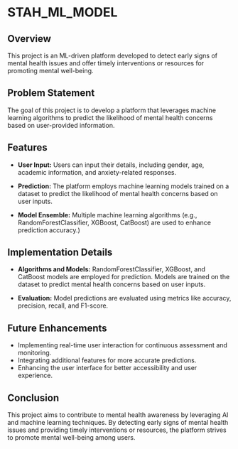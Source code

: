 # STAH_ML_MODEL

## Overview

This project is an ML-driven platform developed to detect early signs of mental health issues and offer timely interventions or resources for promoting mental well-being.

## Problem Statement

The goal of this project is to develop a platform that leverages machine learning algorithms to predict the likelihood of mental health concerns based on user-provided information.

## Features

- **User Input:** Users can input their details, including gender, age, academic information, and anxiety-related responses.
  
- **Prediction:** The platform employs machine learning models trained on a dataset to predict the likelihood of mental health concerns based on user inputs.

- **Model Ensemble:** Multiple machine learning algorithms (e.g., RandomForestClassifier, XGBoost, CatBoost) are used to enhance prediction accuracy.)

## Implementation Details

- **Algorithms and Models:** RandomForestClassifier, XGBoost, and CatBoost models are employed for prediction. Models are trained on the dataset to predict mental health concerns based on user inputs.

- **Evaluation:** Model predictions are evaluated using metrics like accuracy, precision, recall, and F1-score.

## Future Enhancements

- Implementing real-time user interaction for continuous assessment and monitoring.
- Integrating additional features for more accurate predictions.
- Enhancing the user interface for better accessibility and user experience.

## Conclusion

This project aims to contribute to mental health awareness by leveraging AI and machine learning techniques. By detecting early signs of mental health issues and providing timely interventions or resources, the platform strives to promote mental well-being among users.

